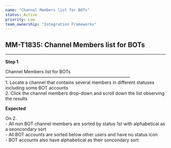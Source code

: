 ```yaml
---
name: "Channel Members list for BOTs"
status: Active
priority: Low
team_ownership: "Integration Frameworks"
---
```


## MM-T1835: Channel Members list for BOTs

---

**Step 1**

Channel Members list for BOTs\
————————————————————————————\
1\. Locate a channel that contains several members in different statuses including some BOT accounts\
2\. Click the channel members drop-down and scroll down the list observing the results

**Expected**

On 2.\
\- All non BOT channel members are sorted by status 1st with alphabetical as a seoncondary sort\
\- All BOT accounts are sorted below other users and have no status icon\
\- BOT accounts also have alphabetical as their soncondary sort
